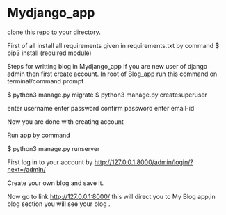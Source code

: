 # Mydjango_app
clone this repo to your directory.

First of all install all requirements given in requirements.txt by command $ pip3 install (required module)


Steps for writting blog in Mydjango_app
If you are new user of django admin then first create account. In root of Blog_app run this command on terminal/command prompt

$ python3 manage.py migrate
$ python3 manage.py createsuperuser

enter username
enter password
confirm password
enter email-id

Now you are done with creating account

Run app by command

$ python3 manage.py runserver

First log in to your account by http://127.0.0.1:8000/admin/login/?next=/admin/


 Create your own blog and save it.

Now go to link http://127.0.0.1:8000/
 this will direct you to My Blog app,in blog section you will see your blog .


